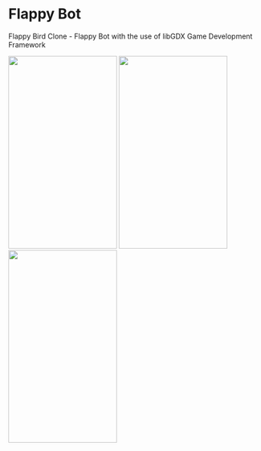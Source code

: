 # Flappy Bot

Flappy Bird Clone - Flappy Bot with the use of libGDX Game Development Framework

<img src="http://i.imgur.com/xUXlScy.png" width="216" height="384" />
<img src="http://i.imgur.com/UW0Cz4p.png" width="216" height="384" />
<img src="http://i.imgur.com/SUao7Zd.png" width="216" height="384" />


